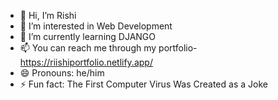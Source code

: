 - 👋 Hi, I’m Rishi
- 👀 I’m interested in Web Development
- 🌱 I’m currently learning DJANGO
- 📫 You can reach me through my portfolio-https://riishiportfolio.netlify.app/
- 😄 Pronouns: he/him
- ⚡ Fun fact: The First Computer Virus Was Created as a Joke

<!---
riishii27/riishii27 is a ✨ special ✨ repository because its `README.md` (this file) appears on your GitHub profile.
You can click the Preview link to take a look at your changes.
--->
